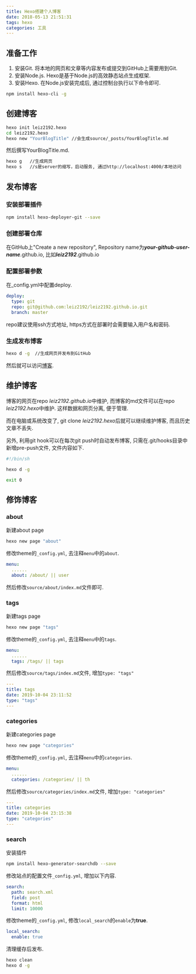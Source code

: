 ```yaml
---
title: Hexo搭建个人博客
date: 2018-05-13 21:51:31
tags: hexo
categories: 工具
---
```


## 准备工作

1) 安装Git. 将本地的网页和文章等内容发布或提交到GitHub上需要用到Git.
2) 安装Node.js. Hexo是基于Node.js的高效静态站点生成框架.
3) 安装Hexo. 在Node.js安装完成后, 通过控制台执行以下命令即可.

```bash
npm install hexo-cli -g
```
<!--more-->

## 创建博客

```bash
hexo init leiz2192.hexo
cd leiz2192.hexo
hexo new "YourBlogTitle" //会生成source/_posts/YourBlogTitle.md
```

然后撰写YourBlogTitle.md.

```bash
hexo g   //生成网页
hexo s   //s是server的缩写，启动服务, 通过http://localhost:4000/本地访问
```

## 发布博客

### 安装部署插件

```bash
npm install hexo-deployer-git --save
```

### 创建部署仓库

在GitHub上"Create a new repository", Repository name为***your-github-user-name***.github.io, 比如***leiz2192***.github.io

### 配置部署参数

在_config.yml中配置deploy.

```yaml
deploy:
  type: git
  repo: git@github.com:leiz2192/leiz2192.github.io.git
  branch: master
```

repo建议使用ssh方式地址, https方式在部署时会需要输入用户名和密码.

### 生成发布博客

```bash
hexo d -g  //生成网页并发布到GitHub
```

然后就可以访问[博客](https://leiz2192.github.io/).

## 维护博客

博客的网页在repo *leiz2192.github.io*中维护, 而博客的md文件可以在repo *leiz2192.hexo*中维护. 这样数据和网页分离, 便于管理.

而在电脑或系统改变了, git clone *leiz2192.hexo*后就可以继续维护博客, 而且历史文章不丢失.

另外, 利用git hook可以在每次git push时自动发布博客, 只需在.git/hooks目录中新增pre-push文件, 文件内容如下.

```bash
#!/bin/sh

hexo d -g

exit 0
```

## 修饰博客

### about

新建about page

```bash
hexo new page "about"
```

修改theme的`_config.yml`, 去注释`menu`中的`about`.

```yaml
menu:
  ......
  about: /about/ || user
```

然后修改`source/about/index.md`文件即可.

### tags

新建tags page

```bash
hexo new page "tags"
```

修改theme的`_config.yml`, 去注释`menu`中的`tags`.

```yaml
menu:
  ......
  tags: /tags/ || tags
```

然后修改`source/tags/index.md`文件, 增加`type: "tags"`

```yaml
---
title: tags
date: 2019-10-04 23:11:52
type: "tags"
---
```

### categories

新建categories page

```bash
hexo new page "categories"
```

修改theme的`_config.yml`, 去注释`menu`中的`categories`.

```yaml
menu:
  ......
  categories: /categories/ || th
```

然后修改`source/categories/index.md`文件, 增加`type: "categories"`

```yaml
---
title: categories
date: 2019-10-04 23:15:38
type: "categories"
---
```

### search

安装插件

```bash
npm install hexo-generator-searchdb --save
```

修改站点的配置文件`_config.yml`, 增加以下内容.

```yaml
search:
  path: search.xml
  field: post
  format: html
  limit: 10000
```

修改theme的`_config.yml`, 修改`local_search`的`enable`为**true**.

```yaml
local_search:
  enable: true
```

清理缓存后发布.

```bash
hexo clean
hexo d -g
```
